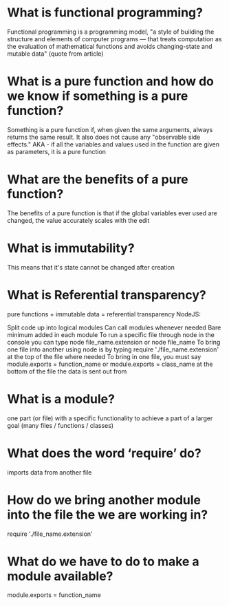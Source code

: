 # What is functional programming?
Functional programming is a programming model, "a style of building the structure and elements of computer programs — that treats computation as the evaluation of mathematical functions and avoids changing-state and mutable data" (quote from article)
# What is a pure function and how do we know if something is a pure function?
Something is a pure function if, when given the same arguments, always returns the same result. It also does not cause any "observable side effects." AKA - if all the variables and values used in the function are given as parameters, it is a pure function
# What are the benefits of a pure function?
The benefits of a pure function is that if the global variables ever used are changed, the value accurately scales with the edit
# What is immutability?
This means that it's state cannot be changed after creation
# What is Referential transparency?
pure functions + immutable data = referential transparency
NodeJS:

Split code up into logical modules
Can call modules whenever needed
Bare minimum added in each module
To run a specific file through node in the console you can type node file_name.extension or node file_name
To bring one file into another using node is by typing require './file_name.extension' at the top of the file where needed
To bring in one file, you must say module.exports = function_name or module.exports = class_name at the bottom of the file the data is sent out from
# What is a module?
one part (or file) with a specific functionality to achieve a part of a larger goal (many files / functions / classes)
# What does the word ‘require’ do?
imports data from another file
# How do we bring another module into the file the we are working in?
require './file_name.extension'
# What do we have to do to make a module available?
module.exports = function_name